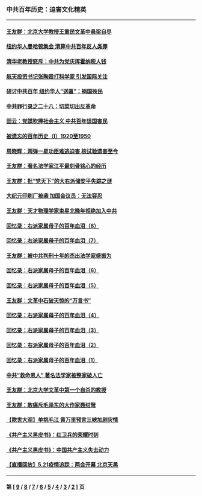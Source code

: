 ### 中共百年历史：迫害文化精英
---
#### [王友群：北京大学教授王重民文革中悬梁自尽](../../pages/nf1176111/n13084645.md?07180430) 
#### [纽约华人曼哈顿集会 清算中共百年反人类罪](../../pages/nf1176111/n13084157.md?07180430) 
#### [清华老教授怒斥：中共为党庆挥霍纳税人钱](../../pages/nf1176111/n13071430.md?07180430) 
#### [航天投资书记张陶殴打科学家 引发国际关注](../../pages/nf1176111/n13069132.md?07180430) 
#### [研讨中共百年 纽约华人“送匾”：祸国殃民](../../pages/nf1176111/n13057367.md?07180430) 
#### [中共罪行录之二十八：切菜切出反革命](../../pages/nf1176111/n13030600.md?07180430) 
#### [田云：党媒吹捧社会主义 中共百年误国害民](../../pages/nf1176111/n13006682.md?07180430) 
#### [被遗忘的百年历史（I）1920至1950](../../pages/nf1176111/n12986411.md?07180430) 
#### [周晓辉：两弹一星功臣难逃迫害 核试验遗害至今](../../pages/nf1176111/n12974997.md?07180430) 
#### [王友群：著名法学家江平最刻骨铭心的经历](../../pages/nf1176111/n12970787.md?07180430) 
#### [王友群：批“党天下”的大右派储安平失踪之谜](../../pages/nf1176111/n12954229.md?07180430) 
#### [大纪元印刷厂被袭 加国会议员：无法容忍](../../pages/nf1176111/n12883028.md?07180430) 
#### [王友群：天才物理学家束星北晚年拒绝加入中共](../../pages/nf1176111/n12792913.md?07180430) 
#### [回忆录：右派家属母子的百年血泪（8）](../../pages/nf1176111/n12706196.md?07180430) 
#### [回忆录：右派家属母子的百年血泪（7）](../../pages/nf1176111/n12706191.md?07180430) 
#### [王友群：被中共判刑十年的杰出法学家盛振为](../../pages/nf1176111/n12706141.md?07180430) 
#### [回忆录：右派家属母子的百年血泪（6）](../../pages/nf1176111/n12698863.md?07180430) 
#### [回忆录：右派家属母子的百年血泪（5）](../../pages/nf1176111/n12692515.md?07180430) 
#### [王友群：文革中石破天惊的“万言书”](../../pages/nf1176111/n12690994.md?07180430) 
#### [回忆录：右派家属母子的百年血泪（4）](../../pages/nf1176111/n12686410.md?07180430) 
#### [回忆录：右派家属母子的百年血泪（3）](../../pages/nf1176111/n12683820.md?07180430) 
#### [回忆录：右派家属母子的百年血泪（2）](../../pages/nf1176111/n12679738.md?07180430) 
#### [回忆录：右派家属母子的百年血泪（1）](../../pages/nf1176111/n12678112.md?07180430) 
#### [中共“救命恩人” 著名法学家被整家破人亡](../../pages/nf1176111/n12658168.md?07180430) 
#### [王友群：北京大学文革中第一个自杀的教授](../../pages/nf1176111/n12632697.md?07180430) 
#### [王友群：敢痛斥毛泽东的大作家聂绀弩](../../pages/nf1176111/n12384788.md?07180430) 
#### [【欺世大观】单挑毛江 黄万里预言三峡加剧灾情](../../pages/nf1176111/n12357101.md?07180430) 
#### [《共产主义黑皮书》：红卫兵的荣耀时刻](../../pages/nf1176111/n12190329.md?07180430) 
#### [《共产主义黑皮书》：中国共产主义失去动力](../../pages/nf1176111/n12168749.md?07180430) 
#### [【直播回放】5.21疫情追踪：两会开幕 北京天黑](../../pages/nf1176111/n12126358.md?07180430) 

---
#### 第 [ [9](./9.md?07180430) / [8](./8.md?07180430) / [7](./7.md?07180430) / [6](./6.md?07180430) / [5](./5.md?07180430) / [4](./4.md?07180430) / [3](./3.md?07180430) / [2](./2.md?07180430) ] 页
